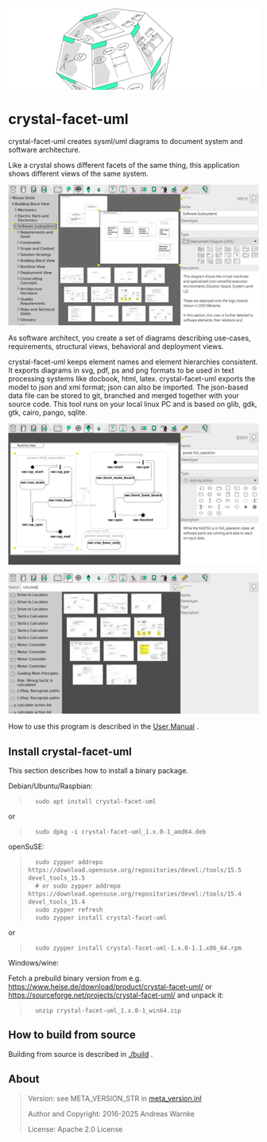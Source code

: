 
![ScreenShot](documentation/user_manual/1_introduction_banner.svg)

crystal-facet-uml
=============

<!-- What is it? -->
crystal-facet-uml creates sysml/uml diagrams to document system and software architecture.

Like a crystal shows different facets of the same thing, this application shows different views of the same system.

![ScreenShot](documentation/user_manual/screenshot_1.png)

<!-- For Whom? What can one do with it? Why does it help? -->
As software architect, you create a set of diagrams describing
use-cases, requirements, structural views, behavioral and deployment views.

<!-- How does the tool solve the task? What is the data flow? Is it interoperable? input/output formats. required Environment? -->
crystal-facet-uml keeps element names and element hierarchies consistent.
It exports diagrams in svg, pdf, ps and png formats
to be used in text processing systems like docbook, html, latex.
crystal-facet-uml exports the model to json and xmi format; json can also be imported.
The json-based data file can be stored to git, branched and merged together with your source code.
This tool runs on your local linux PC and is based on glib, gdk, gtk, cairo, pango, sqlite.

![ScreenShot](documentation/user_manual/screenshot_2.png)

![ScreenShot](documentation/user_manual/screenshot_3.png)

How to use this program is described in the [User Manual](https://andreaswarnke.de/crystal-facet-uml/crystal-facet-uml_documentation.pdf) .

Install crystal-facet-uml
-----------

This section describes how to install a binary package.

Debian/Ubuntu/Raspbian:

>       sudo apt install crystal-facet-uml

or

>       sudo dpkg -i crystal-facet-uml_1.x.0-1_amd64.deb

openSuSE:

>       sudo zypper addrepo https://download.opensuse.org/repositories/devel:/tools/15.5 devel_tools_15.5
>       # or sudo zypper addrepo https://download.opensuse.org/repositories/devel:/tools/15.4 devel_tools_15.4
>       sudo zypper refresh
>       sudo zypper install crystal-facet-uml

or

>       sudo zypper install crystal-facet-uml-1.x.0-1.1.x86_64.rpm

Windows/wine:

Fetch a prebuild binary version from e.g. https://www.heise.de/download/product/crystal-facet-uml/
or https://sourceforge.net/projects/crystal-facet-uml/ and unpack it:

>       unzip crystal-facet-uml_1.x.0-1_win64.zip

How to build from source
-----------

Building from source is described in [./build](build) .

About
-----------

> Version: see META_VERSION_STR in [meta_version.inl](main/include/meta/meta_version.inl)
>
> Author and Copyright: 2016-2025 Andreas Warnke
>
> License: Apache 2.0 License
